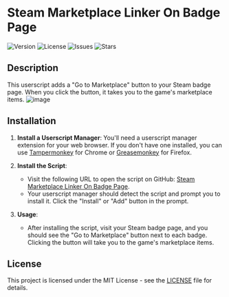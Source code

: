 # Steam Marketplace Linker On Badge Page

![Version](https://img.shields.io/badge/version-1.0-blue.svg)
![License](https://img.shields.io/badge/license-MIT-green.svg)
![Issues](https://img.shields.io/github/issues/R4r3s/Steam-Marketplace-Linker-For-Badge-Page)
![Stars](https://img.shields.io/github/stars/R4r3s/Steam-Marketplace-Linker-For-Badge-Page)

## Description

This userscript adds a "Go to Marketplace" button to your Steam badge page. When you click the button, it takes you to the game's marketplace items.
![image](https://github.com/user-attachments/assets/4f0ed76b-d451-41e8-900f-b4da37a1b5e4)

## Installation

1. **Install a Userscript Manager**: You'll need a userscript manager extension for your web browser. If you don't have one installed, you can use [Tampermonkey](https://www.tampermonkey.net/) for Chrome or [Greasemonkey](https://www.greasespot.net/) for Firefox.

2. **Install the Script**:
   - Visit the following URL to open the script on GitHub: [Steam Marketplace Linker On Badge Page](https://github.com/R4r3s/Steam-Marketplace-Linker-For-Badge-Page/raw/main/steam-marketplace-linker.user.js).
   - Your userscript manager should detect the script and prompt you to install it. Click the "Install" or "Add" button in the prompt.

3. **Usage**:
   - After installing the script, visit your Steam badge page, and you should see the "Go to Marketplace" button next to each badge. Clicking the button will take you to the game's marketplace items.

## License

This project is licensed under the MIT License - see the [LICENSE](LICENSE) file for details.
